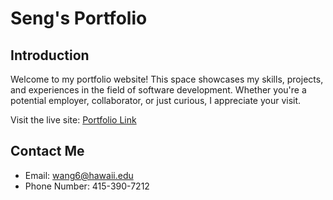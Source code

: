 # Seng's Portfolio

## Introduction 
Welcome to my portfolio website! This space showcases my skills, projects, and experiences in the field of software development. Whether you're a potential employer, collaborator, or just curious, I appreciate your visit.

Visit the live site: [Portfolio Link](https://portfolio-beta-ruby-46.vercel.app/)

## Contact Me
- Email: wang6@hawaii.edu
- Phone Number: 415-390-7212
